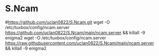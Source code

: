 # S.Ncam
#https://github.com/uclan0822/S.Ncam.git
wget -O /etc/tuxbox/config/ncam.server https://github.com/uclan0822/S.Ncam/main/ncam.server && killall -9 enigma2
wget -O /etc/tuxbox/config/ncam.server https://raw.githubusercontent.com/uclan0822/S.Ncam/main/ncam.server && killall -9 enigma2
